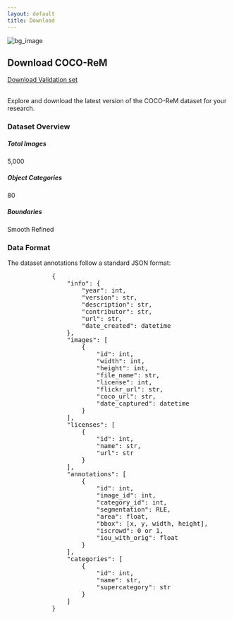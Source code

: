 ```yaml
---
layout: default
title: Download
---
```

<link rel="stylesheet" type="text/css" href="/static/css/download.css">
<main class="container mt-3">
    <div class="image-section">
        <div class="container-fluid p-0">
            <div class="shadow-lg p-3 mb-5 bg-white rounded">
                <img src="{{ site.baseurl }}/assets/images/bg_img/bg4.jpg" class="img-fluid" alt="bg_image">
            </div>
        </div>
    </div>
 <div class="download-section">
        <h2 class="section-title">Download COCO-ReM</h2>
        <div class="download-box">
            <a href="/path/to/dataset/download" class="btn btn-primary">Download Validation set</a>
        </div>
        <br>
        <p class="section-description">Explore and download the latest version of the COCO-ReM dataset for your research.</p>
    </div>
    <div class="dataset-overview">
        <h3 class="subsection-title mb-3">Dataset Overview</h3>
        <div class="row">
            <div class="col-md-4">
                <div class="card text-center">
                    <div class="card-body">
                        <h5 class="card-title">Total Images</h5>
                        <p class="card-text">5,000</p>
                    </div>
                </div>
            </div>
            <div class="col-md-4">
                <div class="card text-center">
                    <div class="card-body">
                        <h5 class="card-title">Object Categories</h5>
                        <p class="card-text">80</p>
                    </div>
                </div>
            </div>
            <div class="col-md-4">
                <div class="card text-center">
                    <div class="card-body">
                        <h5 class="card-title">Boundaries</h5>
                        <p class="card-text">Smooth Refined</p>
                    </div>
                </div>
            </div>
        </div>
    </div>
   <!-- Uncomment the following code if you want to include dataset stats -->
        <!--
        <div class="dataset-stats">
            <h3 class="subsection-title">Dataset Stats:</h3>
            <p>Total Images: 5,000+</p>
            <p>80 object categories</p>
            <p>Average Image Resolution: 640×480</p>
        </div>
        -->
     <div class="annotation-format card mt-4">
    <div class="card-body">
        <h3 class="subsection-title mb-3">Data Format</h3>
        <p class="annotation-description">The dataset annotations follow a standard JSON format:</p>
        <pre class="json-code">
            {
                "info": {
                    "year": int,
                    "version": str,
                    "description": str,
                    "contributor": str,
                    "url": str,
                    "date_created": datetime
                },
                "images": [
                    {
                        "id": int,
                        "width": int,
                        "height": int,
                        "file_name": str,
                        "license": int,
                        "flickr_url": str,
                        "coco_url": str,
                        "date_captured": datetime
                    }
                ],
                "licenses": [
                    {
                        "id": int,
                        "name": str,
                        "url": str
                    }
                ],
                "annotations": [
                    {
                        "id": int,
                        "image_id": int,
                        "category_id": int,
                        "segmentation": RLE,
                        "area": float,
                        "bbox": [x, y, width, height],
                        "iscrowd": 0 or 1,
                        "iou_with_orig": float
                    }
                ],
                "categories": [
                    {
                        "id": int,
                        "name": str,
                        "supercategory": str
                    }
                ]
            }
        </pre>
    </div>
</div>

</main>
